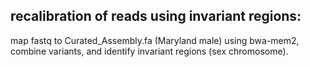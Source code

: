 ## recalibration of reads using invariant regions:

map fastq to Curated_Assembly.fa (Maryland male) using bwa-mem2, combine variants, and identify invariant regions (sex chromosome).

  

  
